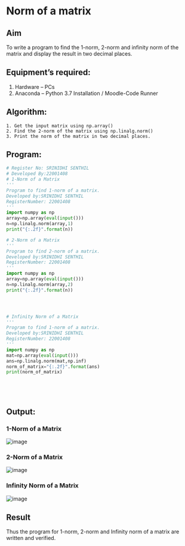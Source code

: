 # Norm of a matrix
## Aim
To write a program to find the 1-norm, 2-norm and infinity norm of the matrix and display the result in two decimal places.
## Equipment’s required:
1.	Hardware – PCs
2.	Anaconda – Python 3.7 Installation / Moodle-Code Runner
## Algorithm:
	1. Get the input matrix using np.array()   
    2. Find the 2-norm of the matrix using np.linalg.norm()
	3. Print the norm of the matrix in two decimal places.
## Program:
```Python
# Register No: SRINIDHI SENTHIL
# Developed By:22001408
# 1-Norm of a Matrix
'''
Program to find 1-norm of a matrix.
Developed by:SRINIDHI SENTHIL
RegisterNumber: 22001408
'''
import numpy as np
array=np.array(eval(input()))
n=np.linalg.norm(array,1)
print("{:.2f}".format(n))

# 2-Norm of a Matrix
'''
Program to find 2-norm of a matrix.
Developed by:SRINIDHI SENTHIL
RegisterNumber: 22001408
'''
import numpy as np
array=np.array(eval(input()))
n=np.linalg.norm(array,2)
print("{:.2f}".format(n))




# Infinity Norm of a Matrix
'''
Program to find 1-norm of a matrix.
Developed by:SRINIDHI SENTHIL
RegisterNumber: 22001408
'''
import numpy as np
mat=np.array(eval(input()))
ans=np.linalg.norm(mat,np.inf)
norm_of_matrix="{:.2f}".format(ans)
print(norm_of_matrix)






```
## Output:
### 1-Norm of a Matrix
![image](https://user-images.githubusercontent.com/121373170/214830393-def76dab-c643-4d34-b18e-b6bc13ad1b30.png)

### 2-Norm of a Matrix
![image](https://user-images.githubusercontent.com/121373170/214830457-9facde64-8bac-45b4-8ab9-7417fbfa20c7.png)

### Infinity Norm of a Matrix
![image](https://user-images.githubusercontent.com/121373170/214830564-3afc1dc3-7e55-4bd5-9499-14339633659e.png)

## Result
Thus the program for 1-norm, 2-norm and Infinity norm of a matrix are written and verified.
